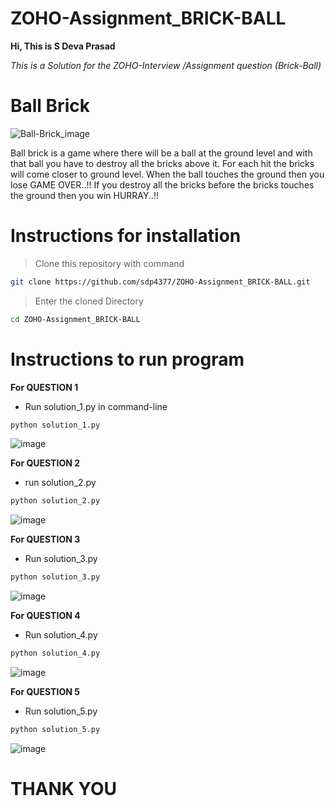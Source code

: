 # ZOHO-Assignment_BRICK-BALL
**Hi, This is S Deva Prasad**

*This is a Solution for the ZOHO-Interview /Assignment question (Brick-Ball)*
# Ball Brick
   ![Ball-Brick_image](https://user-images.githubusercontent.com/88933367/158050705-e7c56edd-c3e6-4339-a4ef-125a00a2f2b0.png)

Ball brick is a game where there will be a ball at the ground level and with that ball you have
to destroy all the bricks above it. For each hit the bricks will come closer to ground level.
When the ball touches the ground then you lose GAME OVER..!! If you destroy all the bricks
before the bricks touches the ground then you win HURRAY..!!

# Instructions for installation
>Clone this repository with command 
```bash
git clone https://github.com/sdp4377/ZOHO-Assignment_BRICK-BALL.git
```
>Enter the cloned Directory  
```bash 
cd ZOHO-Assignment_BRICK-BALL
```


# Instructions to run program 
**For QUESTION 1**

- Run solution_1.py in command-line 

```bash
python solution_1.py 
```
![image](https://user-images.githubusercontent.com/88933367/158052883-d93b614b-b18a-4872-9af3-4126775d9290.png)


**For QUESTION 2**

- run solution_2.py

```bash
python solution_2.py 
```
![image](https://user-images.githubusercontent.com/88933367/158052942-a42b2d7e-f4c7-4fd5-b6a9-daccf6161129.png)


**For QUESTION 3**

- Run solution_3.py

```bash
python solution_3.py 
```
![image](https://user-images.githubusercontent.com/88933367/158052977-84296914-d52b-424b-959b-cbfc8d2b5650.png)


**For QUESTION 4**

- Run solution_4.py

```bash
python solution_4.py 
```
![image](https://user-images.githubusercontent.com/88933367/158052988-63a3d4c1-0ea0-434c-9f32-c809abaabab8.png)


**For QUESTION 5**

- Run solution_5.py

```bash
python solution_5.py 
```
![image](https://user-images.githubusercontent.com/88933367/158053012-4ad2b409-d628-4e30-ad22-13e29b92a890.png)

# THANK YOU 
